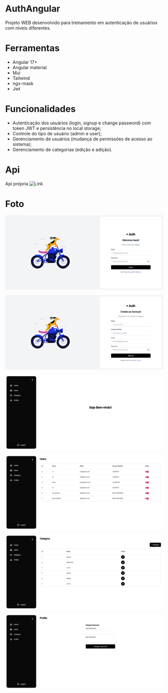 # AuthAngular

Projeto WEB desenvolvido para treinamento em autenticação de usuários com níveis diferentes.

# Ferramentas

- Angular 17+
- Angular material
- Mui
- Tailwind
- ngx-mask
- Jwt

# Funcionalidades

- Autenticação dos usuários (login, signup e change password) com token JWT e persistência no local storage;
- Controle do tipo de usuário (admin e user);
- Gerenciamento de usuários (mudança de permissões de acesso ao sistema);
- Gerenciamento de categorias (edição e adição).

# Api

Api própria ![Link](https://github.com/Luiz-gustavo-da-silva/auth-api)

# Foto

![Foto da aplicação](/src/assets/c1.png)

![Foto da aplicação](/src/assets/c2.png)

![Foto da aplicação](/src/assets/c3.png)

![Foto da aplicação](/src/assets/c4.png)

![Foto da aplicação](/src/assets/c5.png)

![Foto da aplicação](/src/assets/c6.png)
